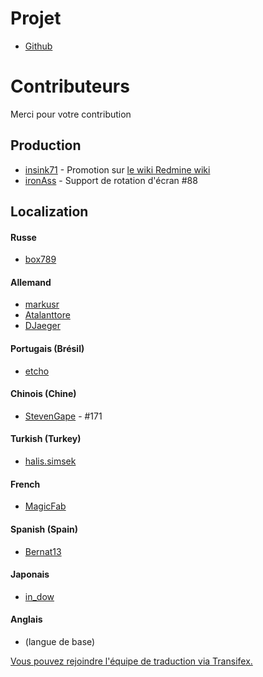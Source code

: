 Projet
==========
- [Github](https://github.com/indication/OpenRedmine)

Contributeurs
==========

Merci pour votre contribution

## Production

- [insink71](https://twitter.com/insink71/statuses/425297982078996480) - Promotion sur [le wiki Redmine wiki](http://www.redmine.org/projects/redmine/wiki/ThirdPartyTools)
- [ironAss](https://github.com/ironAss) - Support de rotation d'écran #88

## Localization

#### Russe
- [box789](https://github.com/box789)

#### Allemand
- [markusr](https://github.com/markusr)
- [Atalanttore](https://www.transifex.com/user/profile/Atalanttore/)
- [DJaeger](https://www.transifex.com/user/profile/DJaeger/)

#### Portugais (Brésil)
- [etcho](https://www.transifex.com/user/profile/etcho/)

#### Chinois (Chine)
*  [StevenGape](https://github.com/StevenGape) - #171

#### Turkish (Turkey)
- [halis.simsek](https://www.transifex.com/user/profile/halis.simsek/)

#### French
- [MagicFab](https://www.transifex.com/user/profile/MagicFab/)

#### Spanish (Spain)
- [Bernat13](https://www.transifex.com/user/profile/Bernat13/)

#### Japonais
- [in_dow](https://www.transifex.com/user/profile/in_dow/)

#### Anglais
- (langue de base)

[Vous pouvez rejoindre l'équipe de traduction via Transifex.](https://www.transifex.com/indication/openredmine/)

